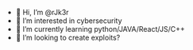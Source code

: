 - 👋 Hi, I’m @rJk3r
- 👀 I’m interested in cybersecurity
- 🌱 I’m currently learning python/JAVA/React/JS/C++
- 💞️ I’m looking to create exploits?

<!---
rJk3r/rJk3r is a ✨ special ✨ repository because its `README.md` (this file) appears on your GitHub profile.
You can click the Preview link to take a look at your changes.
--->
